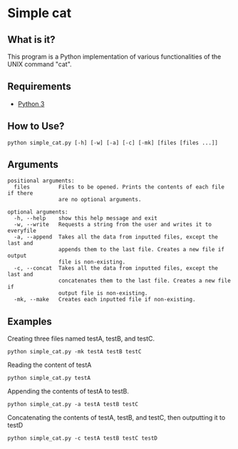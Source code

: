 # Simple cat

## What is it?
This program is a Python implementation of various functionalities of the UNIX command "cat".

## Requirements
- [Python 3](https://www.python.org/downloads/)

## How to Use?
```
python simple_cat.py [-h] [-w] [-a] [-c] [-mk] [files [files ...]]
```

## Arguments
```
positional arguments:
  files         Files to be opened. Prints the contents of each file if there
                are no optional arguments.

optional arguments:
  -h, --help    show this help message and exit
  -w, --write   Requests a string from the user and writes it to everyfile
  -a, --append  Takes all the data from inputted files, except the last and
                appends them to the last file. Creates a new file if output
                file is non-existing.
  -c, --concat  Takes all the data from inputted files, except the last and
                concatenates them to the last file. Creates a new file if
                output file is non-existing.
  -mk, --make   Creates each inputted file if non-existing.
```

## Examples
Creating three files named testA, testB, and testC.
```
python simple_cat.py -mk testA testB testC
```

Reading the content of testA
```
python simple_cat.py testA
```

Appending the contents of testA to testB.
```
python simple_cat.py -a testA testB testC
```

Concatenating the contents of testA, testB, and testC, then outputting it to testD
```
python simple_cat.py -c testA testB testC testD
```
